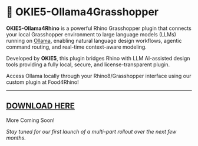 # 🦙 OKIE5-Ollama4Grasshopper

**OKIE5-Ollama4Rhino** is a powerful Rhino Grasshopper plugin that connects your local Grasshopper environment to large language models (LLMs) running on [Ollama](https://ollama.com), enabling natural language design workflows, agentic command routing, and real-time context-aware modeling.

Developed by **OKIE5**, this plugin bridges Rhino with LLM AI-assisted design tools providing a fully local, secure, and license-transparent plugin.

Access Ollama locally through your Rhino8/Grasshopper interface using our custom plugin at Food4Rhino!

---

[DOWNLOAD HERE](https://www.food4rhino.com/en/app/okie5-ai?lang=en)
---

More Coming Soon!

*Stay tuned for our first launch of a multi-part rollout over the next few months.* 
